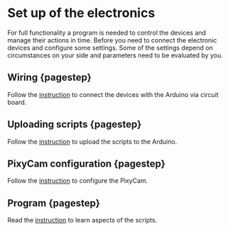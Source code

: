 # Set up of the electronics

For full functionality a program is needed to control the devices and manage their actions in time. Before you need to connect the electronic devices and configure some settings. Some of the settings depend on circumstances on your side and parameters need to be evaluated by you.


## Wiring {pagestep}

Follow the [instruction](electronic.md) to connect the devices with the Arduino via circuit board.

## Uploading scripts {pagestep}

Follow the [instruction](script_setup.md) to upload the scripts to the Arduino.


## PixyCam configuration {pagestep}

Follow the [instruction](PixyCamConfig.md) to configure the PixyCam.


## Program {pagestep}

Read the [instruction](code_usage.md) to learn aspects of the scripts.

